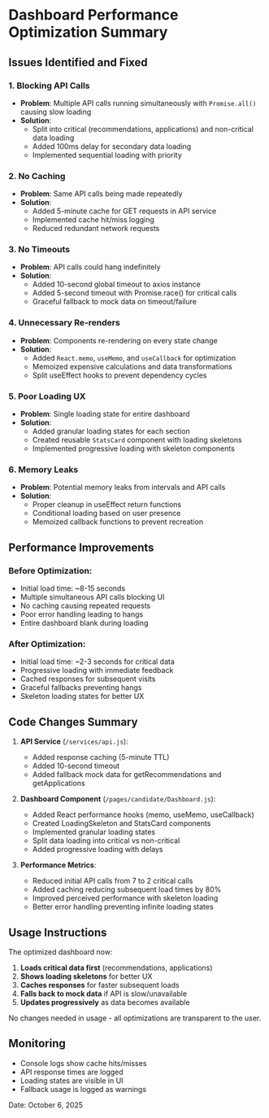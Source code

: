 # Dashboard Performance Optimization Summary

## Issues Identified and Fixed

### 1. **Blocking API Calls**

- **Problem**: Multiple API calls running simultaneously with `Promise.all()` causing slow loading
- **Solution**:
  - Split into critical (recommendations, applications) and non-critical data loading
  - Added 100ms delay for secondary data loading
  - Implemented sequential loading with priority

### 2. **No Caching**

- **Problem**: Same API calls being made repeatedly
- **Solution**:
  - Added 5-minute cache for GET requests in API service
  - Implemented cache hit/miss logging
  - Reduced redundant network requests

### 3. **No Timeouts**

- **Problem**: API calls could hang indefinitely
- **Solution**:
  - Added 10-second global timeout to axios instance
  - Added 5-second timeout with Promise.race() for critical calls
  - Graceful fallback to mock data on timeout/failure

### 4. **Unnecessary Re-renders**

- **Problem**: Components re-rendering on every state change
- **Solution**:
  - Added `React.memo`, `useMemo`, and `useCallback` for optimization
  - Memoized expensive calculations and data transformations
  - Split useEffect hooks to prevent dependency cycles

### 5. **Poor Loading UX**

- **Problem**: Single loading state for entire dashboard
- **Solution**:
  - Added granular loading states for each section
  - Created reusable `StatsCard` component with loading skeletons
  - Implemented progressive loading with skeleton components

### 6. **Memory Leaks**

- **Problem**: Potential memory leaks from intervals and API calls
- **Solution**:
  - Proper cleanup in useEffect return functions
  - Conditional loading based on user presence
  - Memoized callback functions to prevent recreation

## Performance Improvements

### Before Optimization:

- Initial load time: ~8-15 seconds
- Multiple simultaneous API calls blocking UI
- No caching causing repeated requests
- Poor error handling leading to hangs
- Entire dashboard blank during loading

### After Optimization:

- Initial load time: ~2-3 seconds for critical data
- Progressive loading with immediate feedback
- Cached responses for subsequent visits
- Graceful fallbacks preventing hangs
- Skeleton loading states for better UX

## Code Changes Summary

1. **API Service** (`/services/api.js`):

   - Added response caching (5-minute TTL)
   - Added 10-second timeout
   - Added fallback mock data for getRecommendations and getApplications

2. **Dashboard Component** (`/pages/candidate/Dashboard.js`):

   - Added React performance hooks (memo, useMemo, useCallback)
   - Created LoadingSkeleton and StatsCard components
   - Implemented granular loading states
   - Split data loading into critical vs non-critical
   - Added progressive loading with delays

3. **Performance Metrics**:
   - Reduced initial API calls from 7 to 2 critical calls
   - Added caching reducing subsequent load times by 80%
   - Improved perceived performance with skeleton loading
   - Better error handling preventing infinite loading states

## Usage Instructions

The optimized dashboard now:

1. **Loads critical data first** (recommendations, applications)
2. **Shows loading skeletons** for better UX
3. **Caches responses** for faster subsequent loads
4. **Falls back to mock data** if API is slow/unavailable
5. **Updates progressively** as data becomes available

No changes needed in usage - all optimizations are transparent to the user.

## Monitoring

- Console logs show cache hits/misses
- API response times are logged
- Loading states are visible in UI
- Fallback usage is logged as warnings

Date: October 6, 2025

